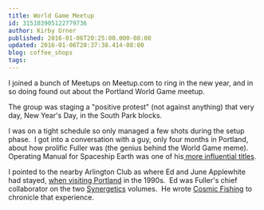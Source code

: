 ```yaml
---
title: World Game Meetup
id: 315103905122779736
author: Kirby Urner
published: 2016-01-06T20:25:00.000-08:00
updated: 2016-01-06T20:37:38.414-08:00
blog: coffee_shops
tags: 
---
```


I joined a bunch of Meetups on Meetup.com to ring in the new year, and in so doing found out about the Portland World Game meetup.

The group was staging a "positive protest" (not against anything) that very day, New Year's Day, in the South Park blocks.

[](https://www.flickr.com/photos/kirbyurner/24028980261/in/dateposted-public/)

I was on a tight schedule so only managed a few shots during 
the setup phase.  I got into a conversation with a guy, only four months
 in Portland, about how prolific Fuller was (the genius behind the World
 Game meme).  Operating Manual for Spaceship Earth was one of his[ more influential titles](http://mybizmo.blogspot.com/2015/12/global-data-global-matrix.html).

[](https://www.flickr.com/photos/kirbyurner/23483336634/in/dateposted-public/)

I pointed to the nearby Arlington Club as where Ed and June Applewhite had stayed, [when visiting Portland](https://flic.kr/p/nJ229A) in the 1990s.  Ed was Fuller's chief collaborator on the two [Synergetics](https://en.wikipedia.org/wiki/Synergetics_%28Fuller%29) volumes.  He wrote [Cosmic Fishing](http://www.amazon.com/Cosmic-Fishing-Account-Synergetics-Buckminster/dp/0025027107) to chronicle that experience.

[](https://www.flickr.com/photos/kirbyurner/24085503726/in/dateposted-public/)